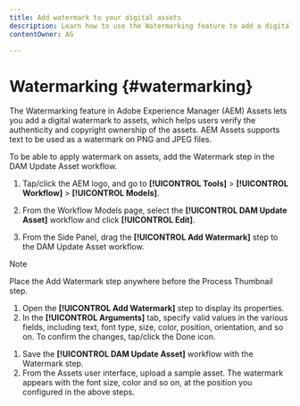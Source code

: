 ```yaml
---
title: Add watermark to your digital assets
description: Learn how to use the Watermarking feature to add a digital watermark to assets.
contentOwner: AG

---
```


# Watermarking {#watermarking}

The Watermarking feature in Adobe Experience Manager (AEM) Assets lets you add a digital watermark to assets, which helps users verify the authenticity and copyright ownership of the assets. AEM Assets supports text to be used as a watermark on PNG and JPEG files.

To be able to apply watermark on assets, add the Watermark step in the DAM Update Asset workflow.

1. Tap/click the AEM logo, and go to **[!UICONTROL Tools]** > **[!UICONTROL Workflow]** > **[!UICONTROL Models]**.
1. From the Workflow Models page, select the **[!UICONTROL DAM Update Asset]** workflow and click **[!UICONTROL Edit]**.

1. From the Side Panel, drag the **[!UICONTROL Add Watermark]** step to the DAM Update Asset workflow.

  <!--  ![Darg add watermark step in the DAM update asset workflow](assets/add_watermark_step_aem_assets.png) -->

   >[!NOTE]
   >
   >Place the Add Watermark step anywhere before the Process Thumbnail step.

1. Open the **[!UICONTROL Add Watermark]** step to display its properties.
1. In the **[!UICONTROL Arguments]** tab, specify valid values in the various fields, including text, font type, size, color, position, orientation, and so on. To confirm the changes, tap/click the Done icon.

 <!--   ![Provide the arguments in the add watermark step in Assets](assets/arguments_add_watermark_aem_assets.png) -->

1. Save the **[!UICONTROL DAM Update Asset]** workflow with the Watermark step.
1. From the Assets user interface, upload a sample asset. The watermark appears with the font size, color and so on, at the position you configured in the above steps.

